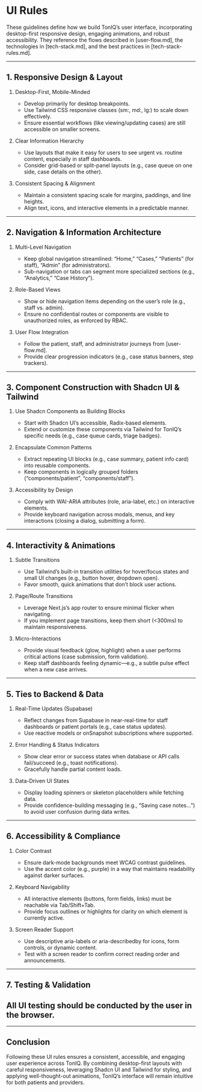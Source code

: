 # UI Rules

These guidelines define how we build TonIQ’s user interface, incorporating desktop-first responsive design, engaging animations, and robust accessibility. They reference the flows described in [user-flow.md], the technologies in [tech-stack.md], and the best practices in [tech-stack-rules.md].

---

## 1. Responsive Design & Layout

1. Desktop-First, Mobile-Minded  
   - Develop primarily for desktop breakpoints.  
   - Use Tailwind CSS responsive classes (sm:, md:, lg:) to scale down effectively.  
   - Ensure essential workflows (like viewing/updating cases) are still accessible on smaller screens.

2. Clear Information Hierarchy  
   - Use layouts that make it easy for users to see urgent vs. routine content, especially in staff dashboards.  
   - Consider grid-based or split-panel layouts (e.g., case queue on one side, case details on the other).

3. Consistent Spacing & Alignment  
   - Maintain a consistent spacing scale for margins, paddings, and line heights.  
   - Align text, icons, and interactive elements in a predictable manner.

---

## 2. Navigation & Information Architecture

1. Multi-Level Navigation  
   - Keep global navigation streamlined: “Home,” “Cases,” “Patients” (for staff), “Admin” (for administrators).  
   - Sub-navigation or tabs can segment more specialized sections (e.g., “Analytics,” “Case History”).

2. Role-Based Views  
   - Show or hide navigation items depending on the user’s role (e.g., staff vs. admin).  
   - Ensure no confidential routes or components are visible to unauthorized roles, as enforced by RBAC.

3. User Flow Integration  
   - Follow the patient, staff, and administrator journeys from [user-flow.md].  
   - Provide clear progression indicators (e.g., case status banners, step trackers).

---

## 3. Component Construction with Shadcn UI & Tailwind

1. Use Shadcn Components as Building Blocks  
   - Start with Shadcn UI’s accessible, Radix-based elements.  
   - Extend or customize these components via Tailwind for TonIQ’s specific needs (e.g., case queue cards, triage badges).

2. Encapsulate Common Patterns  
   - Extract repeating UI blocks (e.g., case summary, patient info card) into reusable components.  
   - Keep components in logically grouped folders (“components/patient”, “components/staff”).

3. Accessibility by Design  
   - Comply with WAI-ARIA attributes (role, aria-label, etc.) on interactive elements.  
   - Provide keyboard navigation across modals, menus, and key interactions (closing a dialog, submitting a form).

---

## 4. Interactivity & Animations

1. Subtle Transitions  
   - Use Tailwind’s built-in transition utilities for hover/focus states and small UI changes (e.g., button hover, dropdown open).  
   - Favor smooth, quick animations that don’t block user actions.

2. Page/Route Transitions  
   - Leverage Next.js’s app router to ensure minimal flicker when navigating.  
   - If you implement page transitions, keep them short (<300ms) to maintain responsiveness.

3. Micro-Interactions  
   - Provide visual feedback (glow, highlight) when a user performs critical actions (case submission, form validation).  
   - Keep staff dashboards feeling dynamic—e.g., a subtle pulse effect when a new case arrives.

---

## 5. Ties to Backend & Data

1. Real-Time Updates (Supabase)  
   - Reflect changes from Supabase in near-real-time for staff dashboards or patient portals (e.g., case status updates).  
   - Use reactive models or onSnapshot subscriptions where supported.

2. Error Handling & Status Indicators  
   - Show clear error or success states when database or API calls fail/succeed (e.g., toast notifications).  
   - Gracefully handle partial content loads.

3. Data-Driven UI States  
   - Display loading spinners or skeleton placeholders while fetching data.  
   - Provide confidence-building messaging (e.g., “Saving case notes…”) to avoid user confusion during data writes.

---

## 6. Accessibility & Compliance

1. Color Contrast  
   - Ensure dark-mode backgrounds meet WCAG contrast guidelines.  
   - Use the accent color (e.g., purple) in a way that maintains readability against darker surfaces.

2. Keyboard Navigability  
   - All interactive elements (buttons, form fields, links) must be reachable via Tab/Shift+Tab.  
   - Provide focus outlines or highlights for clarity on which element is currently active.

3. Screen Reader Support  
   - Use descriptive aria-labels or aria-describedby for icons, form controls, or dynamic content.  
   - Test with a screen reader to confirm correct reading order and announcements.

---

## 7. Testing & Validation

## All UI testing should be conducted by the user in the browser.

---

## Conclusion

Following these UI rules ensures a consistent, accessible, and engaging user experience across TonIQ. By combining desktop-first layouts with careful responsiveness, leveraging Shadcn UI and Tailwind for styling, and applying well-thought-out animations, TonIQ’s interface will remain intuitive for both patients and providers.